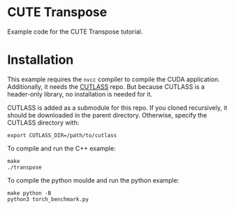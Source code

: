 # CUTE Transpose

Example code for the CUTE Transpose tutorial.

# Installation

This example requires the `nvcc` compiler to compile the CUDA application.
Additionally, it needs the [CUTLASS]() repo. 
But because CUTLASS is a header-only library, no installation is needed for it.

CUTLASS is added as a submodule for this repo.
If you cloned recursively, it should be downloaded in the parent directory.
Otherwise, specify the CUTLASS directory with:

```
export CUTLASS_DIR=/path/to/cutlass
```

To compile and run the C++ example:
```
make
./transpose
```

To compile the python moulde and run the python example:
```
make python -B
python3 torch_benchmark.py
```
